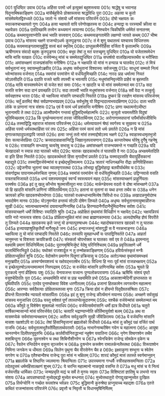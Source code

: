 001	युधिष्ठिर उवाच
001a	अहिंसा परमो धर्म इत्युक्तं बहुशस्त्वया
001c	श्राद्धेषु च भवानाह पितॄनामिषकाङ्क्षिणः
002a	मांसैर्बहुविधैः प्रोक्तस्त्वया श्राद्धविधिः पुरा
002c	अहत्वा च कुतो मांसमेवमेतद्विरुध्यते
003a	जातो नः संशयो धर्मे मांसस्य परिवर्जने
003c	दोषो भक्षयतः कः स्यात्कश्चाभक्षयतो गुणः
004a	हत्वा भक्षयतो वापि परेणोपहृतस्य वा
004c	हन्याद्वा यः परस्यार्थे क्रीत्वा वा भक्षयेन्नरः
005a	एतदिच्छामि तत्त्वेन कथ्यमानं त्वयानघ
005c	निश्चयेन चिकीर्षामि धर्ममेतं सनातनम्
006a	कथमायुरवाप्नोति कथं भवति सत्त्ववान्
006c	कथमव्यङ्गतामेति लक्षण्यो जायते कथम्
007	भीष्म उवाच
007a	मांसस्य भक्षणे राजन्योऽधर्मः कुरुपुङ्गव
007c	तं मे शृणु यथातत्त्वं यश्चास्य विधिरुत्तमः
008a	रूपमव्यङ्गतामायुर्बुद्धिं सत्त्वं बलं स्मृतिम्
008c	प्राप्तुकामैर्नरैर्हिंसा वर्जिता वै कृतात्मभिः
009a	ऋषीणामत्र संवादो बहुशः कुरुपुङ्गव
009c	बभूव तेषां तु मतं यत्तच्छृणु युधिष्ठिर
010a	यो यजेताश्वमेधेन मासि मासि यतव्रतः
010c	वर्जयेन्मधु मांसं च सममेतद्युधिष्ठिर
011a	सप्तर्षयो वालखिल्यास्तथैव च मरीचिपाः
011c	अमांसभक्षणं राजन्प्रशंसन्ति मनीषिणः
012a	न भक्षयति यो मांसं न हन्यान्न च घातयेत्
012c	तं मित्रं सर्वभूतानां मनुः स्वायम्भुवोऽब्रवीत्
013a	अधृष्यः सर्वभूतानां विश्वास्यः सर्वजन्तुषु
013c	साधूनां सम्मतो नित्यं भवेन्मांसस्य वर्जनात्
014a	स्वमांसं परमांसेन यो वर्धयितुमिच्छति
014c	नारदः प्राह धर्मात्मा नियतं सोऽवसीदति
015a	ददाति यजते चापि तपस्वी च भवत्यपि
015c	मधुमांसनिवृत्त्येति प्राहैवं स बृहस्पतिः
016a	मासि मास्यश्वमेधेन यो यजेत शतं समाः
016c	न खादति च यो मांसं सममेतन्मतं मम
017a	सदा यजति सत्रेण सदा दानं प्रयच्छति
017c	सदा तपस्वी भवति मधुमांसस्य वर्जनात्
018a	सर्वे वेदा न तत्कुर्युः सर्वयज्ञाश्च भारत
018c	यो भक्षयित्वा मांसानि पश्चादपि निवर्तते
019a	दुष्करं हि रसज्ञेन मांसस्य परिवर्जनम्
019c	चर्तुं व्रतमिदं श्रेष्ठं सर्वप्राण्यभयप्रदम्
020a	सर्वभूतेषु यो विद्वान्ददात्यभयदक्षिणाम्
020c	दाता भवति लोके स प्राणानां नात्र संशयः
021a	एवं वै परमं धर्मं प्रशंसन्ति मनीषिणः
021c	प्राणा यथात्मनोऽभीष्टा भूतानामपि ते तथा
022a	आत्मौपम्येन गन्तव्यं बुद्धिमद्भिर्महात्मभिः
022c	मृत्युतो भयमस्तीति विदुषां भूतिमिच्छताम्
023a	किं पुनर्हन्यमानानां तरसा जीवितार्थिनाम्
023c	अरोगाणामपापानां पापैर्मांसोपजीविभिः
024a	तस्माद्विद्धि महाराज मांसस्य परिवर्जनम्
024c	धर्मस्यायतनं श्रेष्ठं स्वर्गस्य च सुखस्य च
025a	अहिंसा परमो धर्मस्तथाहिंसा परं तपः
025c	अहिंसा परमं सत्यं ततो धर्मः प्रवर्तते
026a	न हि मांसं तृणात्काष्ठादुपलाद्वापि जायते
026c	हत्वा जन्तुं ततो मांसं तस्माद्दोषोऽस्य भक्षणे
027a	स्वाहास्वधामृतभुजो देवाः सत्यार्जवप्रियाः
027c	क्रव्यादान्राक्षसान्विद्धि जिह्मानृतपरायणान्
028a	कान्तारेष्वथ घोरेषु दुर्गेषु गहनेषु च
028c	रात्रावहनि सन्ध्यासु चत्वरेषु सभासु च
028e	अमांसभक्षणे राजन्भयमन्ते न गच्छति
029a	यदि चेत्खादको न स्यान्न तदा घातको भवेत्
029c	घातकः खादकार्थाय तं घातयति वै नरः
030a	अभक्ष्यमेतदिति वा इति हिंसा निवर्तते
030c	खादकार्थमतो हिंसा मृगादीनां प्रवर्तते
031a	यस्माद्ग्रसति चैवायुर्हिंसकानां महाद्युते
031c	तस्माद्विवर्जयेन्मांसं य इच्छेद्भूतिमात्मनः
032a	त्रातारं नाधिगच्छन्ति रौद्राः प्राणिविहिंसकाः
032c	उद्वेजनीया भूतानां यथा व्यालमृगास्तथा
033a	लोभाद्वा बुद्धिमोहाद्वा बलवीर्यार्थमेव च
033c	संसर्गाद्वाथ पापानामधर्मरुचिता नृणाम्
034a	स्वमांसं परमांसेन यो वर्धयितुमिच्छति
034c	उद्विग्नवासे वसति यत्रतत्राभिजायते
035a	धन्यं यशस्यमायुष्यं स्वर्ग्यं स्वस्त्ययनं महत्
035c	मांसस्याभक्षणं प्राहुर्नियताः परमर्षयः
036a	इदं तु खलु कौन्तेय श्रुतमासीत्पुरा मया
036c	मार्कण्डेयस्य वदतो ये दोषा मांसभक्षणे
037a	यो हि खादति मांसानि प्राणिनां जीवितार्थिनाम्
037c	हतानां वा मृतानां वा यथा हन्ता तथैव सः
038a	धनेन क्रायको हन्ति खादकश्चोपभोगतः
038c	घातको वधबन्धाभ्यामित्येष त्रिविधो वधः
039a	अखादन्ननुमोदंश्च भावदोषेण मानवः
039c	योऽनुमन्येत हन्तव्यं सोऽपि दोषेण लिप्यते
040a	अधृष्यः सर्वभूतानामायुष्मान्नीरुजः सुखी
040c	भवत्यभक्षयन्मांसं दयावान्प्राणिनामिह
041a	हिरण्यदानैर्गोदानैर्भूमिदानैश्च सर्वशः
041c	मांसस्याभक्षणे धर्मो विशिष्टः स्यादिति श्रुतिः
042a	अप्रोक्षितं वृथामांसं विधिहीनं न भक्षयेत्
042c	भक्षयन्निरयं याति नरो नास्त्यत्र संशयः
043a	प्रोक्षिताभ्युक्षितं मांसं तथा ब्राह्मणकाम्यया
043c	अल्पदोषमिह ज्ञेयं विपरीते तु लिप्यते
044a	खादकस्य कृते जन्तुं यो हन्यात्पुरुषाधमः
044c	महादोषकरस्तत्र खादको न तु घातकः
045a	इज्यायज्ञश्रुतिकृतैर्यो मार्गैरबुधो जनः
045c	हन्याज्जन्तुं मांसगृद्ध्री स वै नरकभाङ्नरः
046a	भक्षयित्वा तु यो मांसं पश्चादपि निवर्तते
046c	तस्यापि सुमहान्धर्मो यः पापाद्विनिवर्तते
047a	आहर्ता चानुमन्ता च विशस्ता क्रयविक्रयी
047c	संस्कर्ता चोपभोक्ता च घातकाः सर्व एव ते
048a	इदमन्यत्तु वक्ष्यामि प्रमाणं विधिनिर्मितम्
048c	पुराणमृषिभिर्जुष्टं वेदेषु परिनिश्चितम्
049a	प्रवृत्तिलक्षणे धर्मे फलार्थिभिरभिद्रुते
049c	यथोक्तं राजशार्दूल न तु तन्मोक्षकाङ्क्षिणाम्
050a	हविर्यत्संस्कृतं मन्त्रैः प्रोक्षिताभ्युक्षितं शुचि
050c	वेदोक्तेन प्रमाणेन पितॄणां प्रक्रियासु च
050e	अतोऽन्यथा वृथामांसमभक्ष्यं मनुरब्रवीत्
051a	अस्वर्ग्यमयशस्यं च रक्षोवद्भरतर्षभ
051c	विधिना हि नराः पूर्वं मांसं राजन्नभक्षयन्
052a	य इच्छेत्पुरुषोऽत्यन्तमात्मानं निरुपद्रवम्
052c	स वर्जयेत मांसानि प्राणिनामिह सर्वशः
053a	श्रूयते हि पुराकल्पे नृणां व्रीहिमयः पशुः
053c	येनायजन्त यज्वानः पुण्यलोकपरायणाः
054a	ऋषिभिः संशयं पृष्टो वसुश्चेदिपतिः पुरा
054c	अभक्ष्यमिति मांसं स प्राह भक्ष्यमिति प्रभो
055a	आकाशान्मेदिनीं प्राप्तस्ततः स पृथिवीपतिः
055c	एतदेव पुनश्चोक्त्वा विवेश धरणीतलम्
056a	प्रजानां हितकामेन त्वगस्त्येन महात्मना
056c	आरण्याः सर्वदैवत्याः प्रोक्षितास्तपसा मृगाः
057a	क्रिया ह्येवं न हीयन्ते पितृदैवतसंश्रिताः
057c	प्रीयन्ते पितरश्चैव न्यायतो मांसतर्पिताः
058a	इदं तु शृणु राजेन्द्र कीर्त्यमानं मयानघ
058c	अभक्षणे सर्वसुखं मांसस्य मनुजाधिप
059a	यस्तु वर्षशतं पूर्णं तपस्तप्येत्सुदारुणम्
059c	यश्चैकं वर्जयेन्मांसं सममेतन्मतं मम
060a	कौमुदे तु विशेषेण शुक्लपक्षे नराधिप
060c	वर्जयेत्सर्वमांसानि धर्मो ह्यत्र विधीयते
061a	चतुरो वार्षिकान्मासान्यो मांसं परिवर्जयेत्
061c	चत्वारि भद्राण्याप्नोति कीर्तिमायुर्यशो बलम्
062a	अथ वा मासमप्येकं सर्वमांसान्यभक्षयन्
062c	अतीत्य सर्वदुःखानि सुखी जीवेन्निरामयः
063a	ये वर्जयन्ति मांसानि मासशः पक्षशोऽपि वा
063c	तेषां हिंसानिवृत्तानां ब्रह्मलोको विधीयते
064a	मांसं तु कौमुदं पक्षं वर्जितं पार्थ राजभिः
064c	सर्वभूतात्मभूतैस्तैर्विज्ञातार्थपरावरैः
065a	नाभागेनाम्बरीषेण गयेन च महात्मना
065c	आयुषा चानरण्येन दिलीपरघुपूरुभिः
066a	कार्तवीर्यानिरुद्धाभ्यां नहुषेण ययातिना
066c	नृगेण विष्वगश्वेन तथैव शशबिन्दुना
066e	युवनाश्वेन च तथा शिबिनौशीनरेण च
067a	श्येनचित्रेण राजेन्द्र सोमकेन वृकेण च
067c	रैवतेन रन्तिदेवेन वसुना सृञ्जयेन च
068a	दुःषन्तेन करूषेण रामालर्कनलैस्तथा
068c	विरूपाश्वेन निमिना जनकेन च धीमता
069a	सिलेन पृथुना चैव वीरसेनेन चैव ह
069c	इक्ष्वाकुणा शम्भुना च श्वेतेन सगरेण च
070a	एतैश्चान्यैश्च राजेन्द्र पुरा मांसं न भक्षितम्
070c	शारदं कौमुदं मासं ततस्ते स्वर्गमाप्नुवन्
071a	ब्रह्मलोके च तिष्ठन्ति ज्वलमानाः श्रियान्विताः
071c	उपास्यमाना गन्धर्वैः स्त्रीसहस्रसमन्विताः
072a	तदेतदुत्तमं धर्ममहिंसालक्षणं शुभम्
072c	ये चरन्ति महात्मानो नाकपृष्ठे वसन्ति ते
073a	मधु मांसं च ये नित्यं वर्जयन्तीह धार्मिकाः
073c	जन्मप्रभृति मद्यं च सर्वे ते मुनयः स्मृताः
073e	विशिष्टतां ज्ञातिषु च लभन्ते नात्र संशयः
074a	आपन्नश्चापदो मुच्येद्बद्धो मुच्येत बन्धनात्
074c	मुच्येत्तथातुरो रोगाद्दुःखान्मुच्येत दुःखितः
075a	तिर्यग्योनिं न गच्छेत रूपवांश्च भवेन्नरः
075c	बुद्धिमान्वै कुरुश्रेष्ठ प्राप्नुयाच्च महद्यशः
076a	एतत्ते कथितं राजन्मांसस्य परिवर्जने
076c	प्रवृत्तौ च निवृत्तौ च विधानमृषिनिर्मितम्
